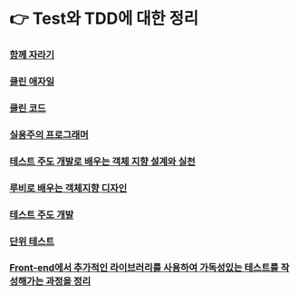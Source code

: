 # 👉 Test와 TDD에 대한 정리

### [함께 자라기](https://github.com/saseungmin/frontend-tech-interview/blob/main/TestAndTDD/%ED%95%A8%EA%BB%98%EC%9E%90%EB%9D%BC%EA%B8%B0.md)

### [클린 애자일](https://github.com/saseungmin/frontend-tech-interview/blob/main/TestAndTDD/clean-agile.md)

### [클린 코드](https://github.com/saseungmin/frontend-tech-interview/blob/main/TestAndTDD/clean-code.md)

### [실용주의 프로그래머](https://github.com/saseungmin/frontend-tech-interview/blob/main/TestAndTDD/pragmatic-programmer.md)

### [테스트 주도 개발로 배우는 객체 지향 설계와 실천](https://github.com/saseungmin/frontend-tech-interview/blob/main/TestAndTDD/growing-object-oriented-software-guided-by-tests.md)

### [루비로 배우는 객체지향 디자인](https://github.com/saseungmin/frontend-tech-interview/blob/main/TestAndTDD/design-in-ruby.md)

### [테스트 주도 개발](https://github.com/saseungmin/frontend-tech-interview/blob/main/TestAndTDD/test-driven-development.md)

### [단위 테스트](https://github.com/saseungmin/frontend-tech-interview/tree/main/TestAndTDD/unit-testing.md)

### [Front-end에서 추가적인 라이브러리를 사용하여 가독성있는 테스트를 작성해가는 과정을 정리](https://github.com/saseungmin/frontend-tech-interview/tree/main/TestAndTDD/front-end-test)
